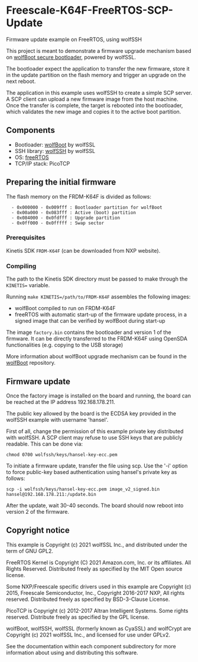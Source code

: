 # Freescale-K64F-FreeRTOS-SCP-Update

Firmware update example on FreeRTOS, using wolfSSH

This project is meant to demonstrate a firmware upgrade mechanism based on [wolfBoot secure bootloader](https://github.com/wolfssl/wolfBoot), powered by wolfSSL.

The bootloader expect the application to transfer the new firmware, store it in the update partition on the flash memory and trigger an upgrade on the next reboot.

The application in this example uses wolfSSH to create a simple SCP server.
A SCP client can upload a new firmware image from the host machine. Once the transfer is complete, the target is rebooted into
the bootloader, which validates the new image and copies it to the active boot partition.


## Components
  - Bootloader: [wolfBoot](https://github.com/wolfssl/wolfBoot) by wolfSSL
  - SSH library: [wolfSSH](https://github.com/wolfssl/wolfSSH) by wolfSSL
  - OS:  [freeRTOS](https://www.freertos.org/)
  - TCP/IP stack: PicoTCP

## Preparing the initial firmware

The flash memory on the FRDM-K64F is divided as follows:

```
  - 0x000000 - 0x009fff : Bootloader partition for wolfBoot
  - 0x00a000 - 0x083fff : Active (boot) partition
  - 0x084000 - 0x0fdfff : Upgrade partition
  - 0x0ff000 - 0x0fffff : Swap sector
```

### Prerequisites

Kinetis SDK `FRDM-K64F` (can be downloaded from NXP website).

### Compiling

The path to the Kinetis SDK directory must be passed to make through the `KINETIS=` variable.

Running `make KINETIS=/path/to/FRDM-K64F` assembles the following images:
  - wolfBoot compiled to run on FRDM-K64F
  - freeRTOS with automatic start-up of the firmware update process, in a signed image that can be verified by wolfBoot during start-up

The image `factory.bin` contains the bootloader and version 1 of the firmware. It can be directly transferred to the FRDM-K64F using OpenSDA functionalities (e.g. copying to the USB storage)

More information about wolfBoot upgrade mechanism can be found in the [wolfBoot](https://github.com/wolfSSL/wolfBoot) repository.

## Firmware update

Once the factory image is installed on the board and running, the board can be reached at the IP address 192.168.178.211.

The public key allowed by the board is the ECDSA key provided in the wolfSSH example with username 'hansel'.

First of all, change the permission of this example private key distributed with wolfSSH. A SCP client may refuse to use SSH keys that are publicly readable. This can be done via:

```
chmod 0700 wolfssh/keys/hansel-key-ecc.pem
```

To initiate a firmware update, transfer the file using scp. Use the '-i' option to force public-key based authentication using hansel's private key as follows:

```
scp -i wolfssh/keys/hansel-key-ecc.pem image_v2_signed.bin hansel@192.168.178.211:/update.bin
```

After the update, wait 30-40 seconds. The board should now reboot into version 2 of the firmware.


## Copyright notice
This example is Copyright (c) 2021 wolfSSL Inc., and distributed under the term of GNU GPL2.

FreeRTOS Kernel is Copyright (C) 2021 Amazon.com, Inc. or its affiliates.  All Rights Reserved. Distributed freely as specified by the MIT Open source license.

Some NXP/Freescale specific drivers used in this example are Copyright (c) 2015, Freescale Semiconductor, Inc., Copyright 2016-2017 NXP, All rights reserved. Distributed freely as specified by BSD-3-Clause License.

PicoTCP is Copyright (c) 2012-2017 Altran Intelligent Systems. Some rights reserved. Distribute freely as specified by the GPL license.

wolfBoot, wolfSSH, wolfSSL (formerly known as CyaSSL) and wolfCrypt are Copyright (c) 2021 wolfSSL Inc., and licensed for use under GPLv2.

See the documentation within each component subdirectory for more information about using and distributing this software.

